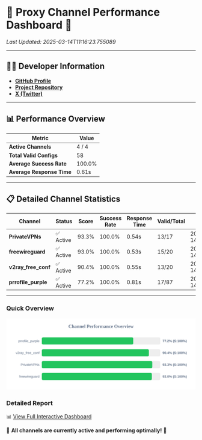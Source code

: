 # 🌟 Proxy Channel Performance Dashboard 🌟

_Last Updated: 2025-03-14T11:16:23.755089_

---

## 👩‍💻 Developer Information

- **[GitHub Profile](https://github.com/4n0nymou3)**  
- **[Project Repository](https://github.com/4n0nymou3/multi-proxy-config-fetcher)**  
- **[X (Twitter)](https://x.com/4n0nymou3)**  

---

## 📊 Performance Overview

| Metric                | Value       |
|-----------------------|-------------|
| **Active Channels**   | 4 / 4       |
| **Total Valid Configs** | 58          |
| **Average Success Rate** | 100.0%      |
| **Average Response Time** | 0.61s       |

---

## 📋 Detailed Channel Statistics

| Channel          | Status     | Score  | Success Rate | Response Time | Valid/Total | Last Success               |
|------------------|------------|--------|--------------|---------------|-------------|----------------------------|
| **PrivateVPNs**  | ✅ Active  | 93.3%  | 100.0% | 0.54s         | 13/17       | 2025-03-14T11:16:23.194202 |
| **freewireguard**  | ✅ Active  | 93.0%  | 100.0% | 0.53s         | 15/20       | 2025-03-14T11:16:23.753362 |
| **v2ray_free_conf**  | ✅ Active  | 90.4%  | 100.0% | 0.55s         | 13/20       | 2025-03-14T11:16:22.616951 |
| **prrofile_purple**  | ✅ Active  | 77.2%  | 100.0% | 0.81s         | 17/87       | 2025-03-14T11:16:22.016224 |

---

### Quick Overview
<div align="center">
  <a href="https://raw.githubusercontent.com/nullluser/NullRepo/refs/heads/main/assets/channel_stats_chart.svg">
    <img src="https://raw.githubusercontent.com/nullluser/NullRepo/refs/heads/main/assets/channel_stats_chart.svg" alt="Source Performance Statistics" width="800">
  </a>
</div>

### Detailed Report
📊 [View Full Interactive Dashboard](https://htmlpreview.github.io/?https://github.com/nullluser/NullRepo/blob/main/assets/performance_report.html)

🎉 **All channels are currently active and performing optimally!** 🎉
